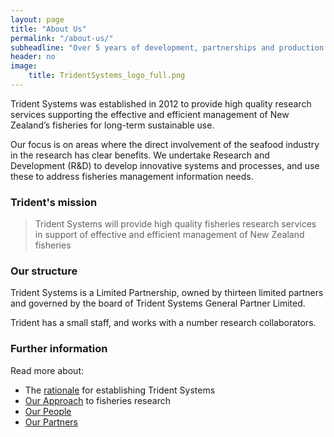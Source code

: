 ```yaml
---
layout: page
title: "About Us"
permalink: "/about-us/"
subheadline: "Over 5 years of development, partnerships and production."
header: no
image:
    title: TridentSystems_logo_full.png
---
```

Trident Systems was established in 2012 to provide high quality research
services supporting the effective and efficient management of New Zealand’s
fisheries for long-term sustainable use.

Our focus is on areas where the direct involvement of the seafood industry in
the research has clear benefits.  We undertake Research and Development (R&D)
to develop innovative systems and processes, and use these to address fisheries
management information needs.

### Trident's mission

> Trident Systems will provide high quality fisheries research services in
> support of effective and efficient management of New Zealand fisheries

### Our structure

Trident Systems is a Limited Partnership, owned by thirteen limited partners
and governed by the board of Trident Systems General Partner Limited.

Trident has a small staff, and works with a number research collaborators.

### Further information

Read more about:

+ The [rationale](/about-us/rationale/ "Rationale for Trident") for establishing
  Trident Systems
+ [Our Approach](/about-us/approach/ "Our Approach") to fisheries research
+ [Our People](/about-us/people/ "Our People")
+ [Our Partners](/about-us/partners/ "Our Partners")
